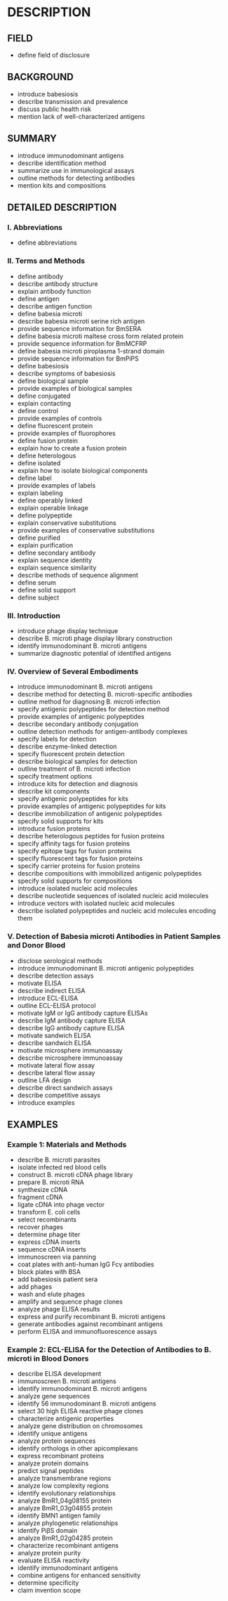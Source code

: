 # DESCRIPTION

## FIELD

- define field of disclosure

## BACKGROUND

- introduce babesiosis
- describe transmission and prevalence
- discuss public health risk
- mention lack of well-characterized antigens

## SUMMARY

- introduce immunodominant antigens
- describe identification method
- summarize use in immunological assays
- outline methods for detecting antibodies
- mention kits and compositions

## DETAILED DESCRIPTION

### I. Abbreviations

- define abbreviations

### II. Terms and Methods

- define antibody
- describe antibody structure
- explain antibody function
- define antigen
- describe antigen function
- define babesia microti
- describe babesia microti serine rich antigen
- provide sequence information for BmSERA
- define babesia microti maltese cross form related protein
- provide sequence information for BmMCFRP
- define babesia microti piroplasma 1-strand domain
- provide sequence information for BmPiPS
- define babesiosis
- describe symptoms of babesiosis
- define biological sample
- provide examples of biological samples
- define conjugated
- explain contacting
- define control
- provide examples of controls
- define fluorescent protein
- provide examples of fluorophores
- define fusion protein
- explain how to create a fusion protein
- define heterologous
- define isolated
- explain how to isolate biological components
- define label
- provide examples of labels
- explain labeling
- define operably linked
- explain operable linkage
- define polypeptide
- explain conservative substitutions
- provide examples of conservative substitutions
- define purified
- explain purification
- define secondary antibody
- explain sequence identity
- explain sequence similarity
- describe methods of sequence alignment
- define serum
- define solid support
- define subject

### III. Introduction

- introduce phage display technique
- describe B. microti phage display library construction
- identify immunodominant B. microti antigens
- summarize diagnostic potential of identified antigens

### IV. Overview of Several Embodiments

- introduce immunodominant B. microti antigens
- describe method for detecting B. microti-specific antibodies
- outline method for diagnosing B. microti infection
- specify antigenic polypeptides for detection method
- provide examples of antigenic polypeptides
- describe secondary antibody conjugation
- outline detection methods for antigen-antibody complexes
- specify labels for detection
- describe enzyme-linked detection
- specify fluorescent protein detection
- describe biological samples for detection
- outline treatment of B. microti infection
- specify treatment options
- introduce kits for detection and diagnosis
- describe kit components
- specify antigenic polypeptides for kits
- provide examples of antigenic polypeptides for kits
- describe immobilization of antigenic polypeptides
- specify solid supports for kits
- introduce fusion proteins
- describe heterologous peptides for fusion proteins
- specify affinity tags for fusion proteins
- specify epitope tags for fusion proteins
- specify fluorescent tags for fusion proteins
- specify carrier proteins for fusion proteins
- describe compositions with immobilized antigenic polypeptides
- specify solid supports for compositions
- introduce isolated nucleic acid molecules
- describe nucleotide sequences of isolated nucleic acid molecules
- introduce vectors with isolated nucleic acid molecules
- describe isolated polypeptides and nucleic acid molecules encoding them

### V. Detection of Babesia microti Antibodies in Patient Samples and Donor Blood

- disclose serological methods
- introduce immunodominant B. microti antigenic polypeptides
- describe detection assays
- motivate ELISA
- describe indirect ELISA
- introduce ECL-ELISA
- outline ECL-ELISA protocol
- motivate IgM or IgG antibody capture ELISAs
- describe IgM antibody capture ELISA
- describe IgG antibody capture ELISA
- motivate sandwich ELISA
- describe sandwich ELISA
- motivate microsphere immunoassay
- describe microsphere immunoassay
- motivate lateral flow assay
- describe lateral flow assay
- outline LFA design
- describe direct sandwich assays
- describe competitive assays
- introduce examples

## EXAMPLES

### Example 1: Materials and Methods

- describe B. microti parasites
- isolate infected red blood cells
- construct B. microti cDNA phage library
- prepare B. microti RNA
- synthesize cDNA
- fragment cDNA
- ligate cDNA into phage vector
- transform E. coli cells
- select recombinants
- recover phages
- determine phage titer
- express cDNA inserts
- sequence cDNA inserts
- immunoscreen via panning
- coat plates with anti-human IgG Fcγ antibodies
- block plates with BSA
- add babesiosis patient sera
- add phages
- wash and elute phages
- amplify and sequence phage clones
- analyze phage ELISA results
- express and purify recombinant B. microti antigens
- generate antibodies against recombinant antigens
- perform ELISA and immunofluorescence assays

### Example 2: ECL-ELISA for the Detection of Antibodies to B. microti in Blood Donors

- describe ELISA development
- immunoscreen B. microti antigens
- identify immunodominant B. microti antigens
- analyze gene sequences
- identify 56 immunodominant B. microti antigens
- select 30 high ELISA reactive phage clones
- characterize antigenic properties
- analyze gene distribution on chromosomes
- identify unique antigens
- analyze protein sequences
- identify orthologs in other apicomplexans
- express recombinant proteins
- analyze protein domains
- predict signal peptides
- analyze transmembrane regions
- analyze low complexity regions
- identify evolutionary relationships
- analyze BmR1_04g08155 protein
- analyze BmR1_03g04855 protein
- identify BMN1 antigen family
- analyze phylogenetic relationships
- identify PiβS domain
- analyze BmR1_02g04285 protein
- characterize recombinant antigens
- analyze protein purity
- evaluate ELISA reactivity
- identify immunodominant antigens
- combine antigens for enhanced sensitivity
- determine specificity
- claim invention scope

